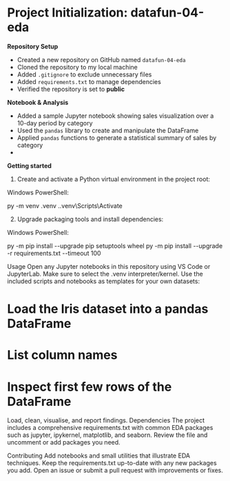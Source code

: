 # Project Initialization: datafun-04-eda

**Repository Setup**
-  Created a new repository on GitHub named `datafun-04-eda`
-  Cloned the repository to my local machine
-  Added `.gitignore` to exclude unnecessary files
-  Added `requirements.txt` to manage dependencies
-  Verified the repository is set to **public**

**Notebook & Analysis**
-  Added a sample Jupyter notebook showing sales visualization over a 10-day period by category
-  Used the `pandas` library to create and manipulate the DataFrame
-  Applied `pandas` functions to generate a statistical summary of sales by category
-  
**Getting started**
1. Create and activate a Python virtual environment in the project root:

Windows PowerShell:

py -m venv .venv
.\.venv\Scripts\Activate

2. Upgrade packaging tools and install dependencies:

Windows PowerShell:

py -m pip install --upgrade pip setuptools wheel
py -m pip install --upgrade -r requirements.txt --timeout 100

Usage
Open any Jupyter notebooks in this repository using VS Code or JupyterLab. Make sure to select the .venv interpreter/kernel.
Use the included scripts and notebooks as templates for your own datasets:
# Load the Iris dataset into a pandas DataFrame
# List column names
# Inspect first few rows of the DataFrame 

Load, clean, visualise, and report findings.
Dependencies
The project includes a comprehensive requirements.txt with common EDA packages such as jupyter, ipykernel, matplotlib, and seaborn. Review the file and uncomment or add packages you need.

Contributing
Add notebooks and small utilities that illustrate EDA techniques.
Keep the requirements.txt up-to-date with any new packages you add.
Open an issue or submit a pull request with improvements or fixes.